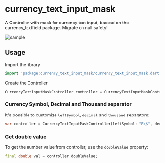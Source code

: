 # currency_text_input_mask

A Controller with mask for currency text input, basead on the currency_textfield package.
Migrate on null safety!

![sample](doc/gif.gif)

## Usage

Import the library

```dart
import 'package:currency_text_input_mask/currency_text_input_mask.dart';
```

Create the Controller
```dart
CurrencyTextInputMaskController controller = CurrencyTextInputMaskController()
```

### Currency Symbol, Decimal and Thousand separator

It's possible to customize `leftSymbol`, `decimal` and `thousand` separators:

```dart
var controller = CurrencyTextInputMaskController(leftSymbol: "R\$", decimalSymbol: ".", thousandSymbol: ",");
```

### Get double value

To get the number value from controller, use the `doubleValue` property:

```dart
final double val = controller.doubleValue;
```


